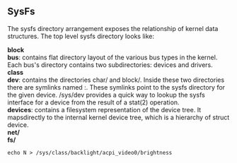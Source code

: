 ## SysFs

The sysfs directory arrangement exposes the relationship of kernel data structures. The top level sysfs directory looks like:

**block** <br />
**bus**: contains flat directory layout of the various bus types in the kernel. Each bus's directory contains two subdirectories: devices and drivers.<br />
**class** <br />
**dev**: contains the directories char/ and block/. Inside these two directories there are symlinks named <major>:<minior>. These symlinks point to the sysfs directory for the given device. /sys/dev provides a quick way to lookup the sysfs interface for a device from the result of a stat(2) operation. <br />
**devices**: contains a filesystem representation of the device tree. It mapsdirectly to the internal kernel device tree, which is a hierarchy of struct device.<br />
**net/**<br />
**fs/**<br /> 

```{r, engine='bash', count_lines}
echo N > /sys/class/backlight/acpi_video0/brightness
```
